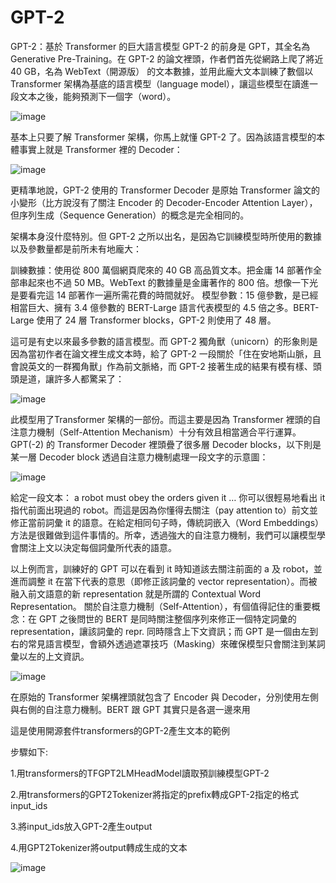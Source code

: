 # GPT-2

GPT-2：基於 Transformer 的巨大語言模型
GPT-2 的前身是 GPT，其全名為 Generative Pre-Training。在 GPT-2 的論文裡頭，作者們首先從網路上爬了將近 40 GB，名為 WebText（開源版） 的文本數據，並用此龐大文本訓練了數個以 Transformer 架構為基底的語言模型（language model），讓這些模型在讀進一段文本之後，能夠預測下一個字（word）。

![image](https://leemeng.tw/images/bert/lm-equation.jpg)

基本上只要了解 Transformer 架構，你馬上就懂 GPT-2 了。因為該語言模型的本體事實上就是 Transformer 裡的 Decoder：

![image](https://leemeng.tw/images/gpt2/elmo-bert-gpt2.jpg)

更精準地說，GPT-2 使用的 Transformer Decoder 是原始 Transformer 論文的小變形（比方說沒有了關注 Encoder 的 Decoder-Encoder Attention Layer），但序列生成（Sequence Generation）的概念是完全相同的。

架構本身沒什麼特別。但 GPT-2 之所以出名，是因為它訓練模型時所使用的數據以及參數量都是前所未有地龐大：

訓練數據：使用從 800 萬個網頁爬來的 40 GB 高品質文本。把金庸 14 部著作全部串起來也不過 50 MB。WebText 的數據量是金庸著作的 800 倍。想像一下光是要看完這 14 部著作一遍所需花費的時間就好。
模型參數：15 億參數，是已經相當巨大、擁有 3.4 億參數的 BERT-Large 語言代表模型的 4.5 倍之多。BERT-Large 使用了 24 層 Transformer blocks，GPT-2 則使用了 48 層。

這可是有史以來最多參數的語言模型。而 GPT-2 獨角獸（unicorn）的形象則是因為當初作者在論文裡生成文本時，給了 GPT-2 一段關於「住在安地斯山脈，且會說英文的一群獨角獸」作為前文脈絡，而 GPT-2 接著生成的結果有模有樣、頭頭是道，讓許多人都驚呆了：

![image](https://leemeng.tw/images/gpt2/gpt2-unicorns.jpg)

此模型用了Transformer 架構的一部份。而這主要是因為 Transformer 裡頭的自注意力機制（Self-Attention Mechanism）十分有效且相當適合平行運算。GPT(-2) 的 Transformer Decoder 裡頭疊了很多層 Decoder blocks，以下則是某一層 Decoder block 透過自注意力機制處理一段文字的示意圖：

![image](https://leemeng.tw/images/gpt2/decoder-block-attention.jpg)

給定一段文本： a robot must obey the orders given it …
你可以很輕易地看出 it 指代前面出現過的 robot。而這是因為你懂得去關注（pay attention to）前文並修正當前詞彙 it 的語意。在給定相同句子時，傳統詞嵌入（Word Embeddings）方法是很難做到這件事情的。所幸，透過強大的自注意力機制，我們可以讓模型學會關注上文以決定每個詞彙所代表的語意。

以上例而言，訓練好的 GPT 可以在看到 it 時知道該去關注前面的 a 及 robot，並進而調整 it 在當下代表的意思（即修正該詞彙的 vector representation）。而被融入前文語意的新 representation 就是所謂的 Contextual Word Representation。
關於自注意力機制（Self-Attention），有個值得記住的重要概念：在 GPT 之後問世的 BERT 是同時關注整個序列來修正一個特定詞彙的 representation，讓該詞彙的 repr. 同時隱含上下文資訊；而 GPT 是一個由左到右的常見語言模型，會額外透過遮罩技巧（Masking）來確保模型只會關注到某詞彙以左的上文資訊。

![image](https://leemeng.tw/images/gpt2/self-attention-vs-masked-version.jpg)

在原始的 Transformer 架構裡頭就包含了 Encoder 與 Decoder，分別使用左側與右側的自注意力機制。BERT 跟 GPT 其實只是各選一邊來用 


這是使用開源套件transformers的GPT-2產生文本的範例

步驟如下:

1.用transformers的TFGPT2LMHeadModel讀取預訓練模型GPT-2

2.用transformers的GPT2Tokenizer將指定的prefix轉成GPT-2指定的格式input_ids

3.將input_ids放入GPT-2產生output

4.用GPT2Tokenizer將output轉成生成的文本

![image](https://github.com/openaifab/GPT-2/blob/master/gpt-2.jpg)
